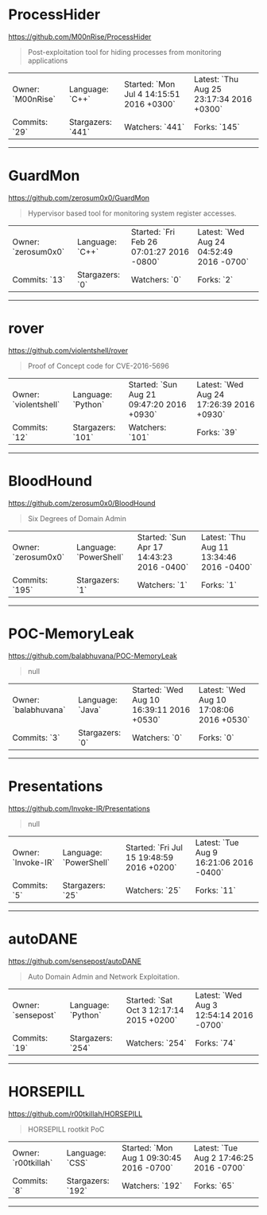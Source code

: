 # ProcessHider

https://github.com/M00nRise/ProcessHider
<blockquote>
Post-exploitation tool for hiding processes from monitoring applications
</blockquote>

<table>
<tr><td>Owner: `M00nRise`</td>
    <td>Language: `C++`</td>
    <td>Started: `Mon Jul 4 14:15:51 2016 +0300`</td>
    <td>Latest: `Thu Aug 25 23:17:34 2016 +0300`</td></tr>
<tr><td>Commits: `29`</td>
    <td>Stargazers: `441`</td>
    <td>Watchers: `441`</td>
    <td>Forks: `145`</td></tr>
</table>

---

# GuardMon

https://github.com/zerosum0x0/GuardMon
<blockquote>
Hypervisor based tool for monitoring system register accesses.
</blockquote>

<table>
<tr><td>Owner: `zerosum0x0`</td>
    <td>Language: `C++`</td>
    <td>Started: `Fri Feb 26 07:01:27 2016 -0800`</td>
    <td>Latest: `Wed Aug 24 04:52:49 2016 -0700`</td></tr>
<tr><td>Commits: `13`</td>
    <td>Stargazers: `0`</td>
    <td>Watchers: `0`</td>
    <td>Forks: `2`</td></tr>
</table>

---

# rover

https://github.com/violentshell/rover
<blockquote>
Proof of Concept code for CVE-2016-5696
</blockquote>

<table>
<tr><td>Owner: `violentshell`</td>
    <td>Language: `Python`</td>
    <td>Started: `Sun Aug 21 09:47:20 2016 +0930`</td>
    <td>Latest: `Wed Aug 24 17:26:39 2016 +0930`</td></tr>
<tr><td>Commits: `12`</td>
    <td>Stargazers: `101`</td>
    <td>Watchers: `101`</td>
    <td>Forks: `39`</td></tr>
</table>

---

# BloodHound

https://github.com/zerosum0x0/BloodHound
<blockquote>
Six Degrees of Domain Admin
</blockquote>

<table>
<tr><td>Owner: `zerosum0x0`</td>
    <td>Language: `PowerShell`</td>
    <td>Started: `Sun Apr 17 14:43:23 2016 -0400`</td>
    <td>Latest: `Thu Aug 11 13:34:46 2016 -0400`</td></tr>
<tr><td>Commits: `195`</td>
    <td>Stargazers: `1`</td>
    <td>Watchers: `1`</td>
    <td>Forks: `1`</td></tr>
</table>

---

# POC-MemoryLeak

https://github.com/balabhuvana/POC-MemoryLeak
<blockquote>
null
</blockquote>

<table>
<tr><td>Owner: `balabhuvana`</td>
    <td>Language: `Java`</td>
    <td>Started: `Wed Aug 10 16:39:11 2016 +0530`</td>
    <td>Latest: `Wed Aug 10 17:08:06 2016 +0530`</td></tr>
<tr><td>Commits: `3`</td>
    <td>Stargazers: `0`</td>
    <td>Watchers: `0`</td>
    <td>Forks: `0`</td></tr>
</table>

---

# Presentations

https://github.com/Invoke-IR/Presentations
<blockquote>
null
</blockquote>

<table>
<tr><td>Owner: `Invoke-IR`</td>
    <td>Language: `PowerShell`</td>
    <td>Started: `Fri Jul 15 19:48:59 2016 +0200`</td>
    <td>Latest: `Tue Aug 9 16:21:06 2016 -0400`</td></tr>
<tr><td>Commits: `5`</td>
    <td>Stargazers: `25`</td>
    <td>Watchers: `25`</td>
    <td>Forks: `11`</td></tr>
</table>

---

# autoDANE

https://github.com/sensepost/autoDANE
<blockquote>
Auto Domain Admin and Network Exploitation.
</blockquote>

<table>
<tr><td>Owner: `sensepost`</td>
    <td>Language: `Python`</td>
    <td>Started: `Sat Oct 3 12:17:14 2015 +0200`</td>
    <td>Latest: `Wed Aug 3 12:54:14 2016 -0700`</td></tr>
<tr><td>Commits: `19`</td>
    <td>Stargazers: `254`</td>
    <td>Watchers: `254`</td>
    <td>Forks: `74`</td></tr>
</table>

---

# HORSEPILL

https://github.com/r00tkillah/HORSEPILL
<blockquote>
HORSEPILL rootkit PoC
</blockquote>

<table>
<tr><td>Owner: `r00tkillah`</td>
    <td>Language: `CSS`</td>
    <td>Started: `Mon Aug 1 09:30:45 2016 -0700`</td>
    <td>Latest: `Tue Aug 2 17:46:25 2016 -0700`</td></tr>
<tr><td>Commits: `8`</td>
    <td>Stargazers: `192`</td>
    <td>Watchers: `192`</td>
    <td>Forks: `65`</td></tr>
</table>

---

